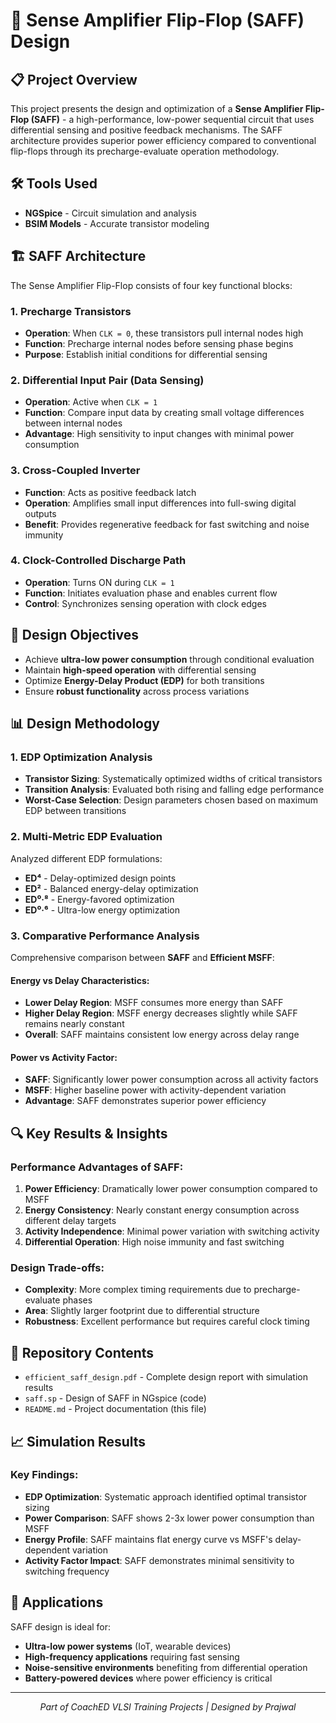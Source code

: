 # 🔋 Sense Amplifier Flip-Flop (SAFF) Design

## 📋 Project Overview

This project presents the design and optimization of a **Sense Amplifier Flip-Flop (SAFF)** - a high-performance, low-power sequential circuit that uses differential sensing and positive feedback mechanisms. The SAFF architecture provides superior power efficiency compared to conventional flip-flops through its precharge-evaluate operation methodology.

## 🛠️ Tools Used
- **NGSpice** - Circuit simulation and analysis
- **BSIM Models** - Accurate transistor modeling

## 🏗️ SAFF Architecture

The Sense Amplifier Flip-Flop consists of four key functional blocks:

### 1. **Precharge Transistors**
- **Operation**: When `CLK = 0`, these transistors pull internal nodes high
- **Function**: Precharge internal nodes before sensing phase begins
- **Purpose**: Establish initial conditions for differential sensing

### 2. **Differential Input Pair (Data Sensing)**
- **Operation**: Active when `CLK = 1`
- **Function**: Compare input data by creating small voltage differences between internal nodes
- **Advantage**: High sensitivity to input changes with minimal power consumption

### 3. **Cross-Coupled Inverter**
- **Function**: Acts as positive feedback latch
- **Operation**: Amplifies small input differences into full-swing digital outputs
- **Benefit**: Provides regenerative feedback for fast switching and noise immunity

### 4. **Clock-Controlled Discharge Path**
- **Operation**: Turns ON during `CLK = 1` 
- **Function**: Initiates evaluation phase and enables current flow
- **Control**: Synchronizes sensing operation with clock edges

## 🎯 Design Objectives

- Achieve **ultra-low power consumption** through conditional evaluation
- Maintain **high-speed operation** with differential sensing
- Optimize **Energy-Delay Product (EDP)** for both transitions
- Ensure **robust functionality** across process variations

## 📊 Design Methodology

### 1. EDP Optimization Analysis
- **Transistor Sizing**: Systematically optimized widths of critical transistors
- **Transition Analysis**: Evaluated both rising and falling edge performance
- **Worst-Case Selection**: Design parameters chosen based on maximum EDP between transitions

### 2. Multi-Metric EDP Evaluation
Analyzed different EDP formulations:
- **ED⁴** - Delay-optimized design points
- **ED²** - Balanced energy-delay optimization  
- **ED⁰·⁸** - Energy-favored optimization
- **ED⁰·⁶** - Ultra-low energy optimization

### 3. Comparative Performance Analysis
Comprehensive comparison between **SAFF** and **Efficient MSFF**:

#### Energy vs Delay Characteristics:
- **Lower Delay Region**: MSFF consumes more energy than SAFF
- **Higher Delay Region**: MSFF energy decreases slightly while SAFF remains nearly constant
- **Overall**: SAFF maintains consistent low energy across delay range

#### Power vs Activity Factor:
- **SAFF**: Significantly lower power consumption across all activity factors
- **MSFF**: Higher baseline power with activity-dependent variation
- **Advantage**: SAFF demonstrates superior power efficiency

## 🔍 Key Results & Insights

### Performance Advantages of SAFF:
1. **Power Efficiency**: Dramatically lower power consumption compared to MSFF
2. **Energy Consistency**: Nearly constant energy consumption across different delay targets
3. **Activity Independence**: Minimal power variation with switching activity
4. **Differential Operation**: High noise immunity and fast switching

### Design Trade-offs:
- **Complexity**: More complex timing requirements due to precharge-evaluate phases
- **Area**: Slightly larger footprint due to differential structure
- **Robustness**: Excellent performance but requires careful clock timing

## 📁 Repository Contents

- `efficient_saff_design.pdf` - Complete design report with simulation results
- `saff.sp` - Design of SAFF in NGspice (code)
- `README.md` - Project documentation (this file)

## 📈 Simulation Results

### Key Findings:
- **EDP Optimization**: Systematic approach identified optimal transistor sizing
- **Power Comparison**: SAFF shows 2-3x lower power consumption than MSFF
- **Energy Profile**: SAFF maintains flat energy curve vs MSFF's delay-dependent variation
- **Activity Factor Impact**: SAFF demonstrates minimal sensitivity to switching frequency

## 🚀 Applications

SAFF design is ideal for:
- **Ultra-low power systems** (IoT, wearable devices)
- **High-frequency applications** requiring fast sensing
- **Noise-sensitive environments** benefiting from differential operation
- **Battery-powered devices** where power efficiency is critical


---

<p align="center">
  <i>Part of CoachED VLSI Training Projects | Designed by Prajwal</i>

</p>
